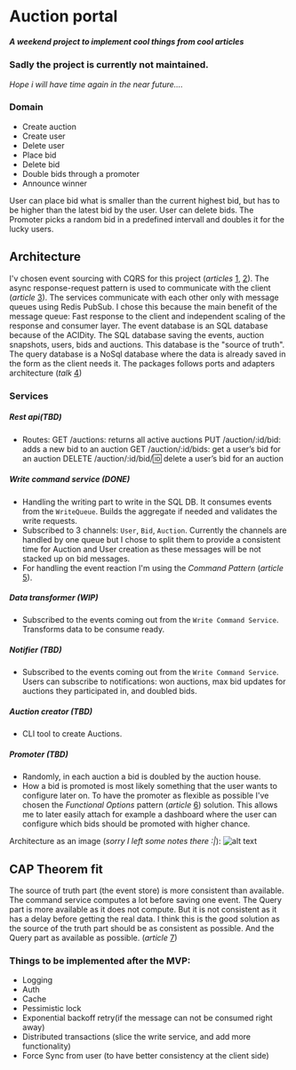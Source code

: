 # Auction portal
##### _A weekend project to implement cool things from cool articles_

### Sadly the project is currently not maintained. 
_Hope i will have time again in the near future...._

### Domain
- Create auction
- Create user
- Delete user
- Place bid
- Delete bid
- Double bids through a promoter
- Announce winner

User can place bid what is smaller than the current highest bid, but has to be higher than the latest bid by the user.
User can delete bids.
The Promoter picks a random bid in a predefined intervall and doubles it for the lucky users.

## Architecture

I'v chosen event sourcing with CQRS for this project (_articles_ [1], [2]). The async response-request pattern is used to communicate with the client (_article_ [3]).
The services communicate with each other only with message queues using Redis PubSub. I chose this because the main benefit of the message queue: Fast response to the client and independent scaling of the response and consumer layer.
The event database is an SQL database because of the ACIDity. The SQL database saving the events, auction snapshots, users, bids and auctions. This database is the "source of truth".
The query database is a NoSql database where the data is already saved in the form as the client needs it.
The packages follows ports and adapters architecture (_talk_ [4])

### Services

##### Rest api(TBD)
- Routes:
  GET /auctions: returns all active auctions
  PUT /auction/:id/bid: adds a new bid to an auction
  GET /auction/:id/bids: get a user’s bid for an auction
  DELETE /auction/:id/bid/:id: delete a user’s bid for an auction

##### Write command service (DONE)
- Handling the writing part to write in the SQL DB. It consumes events from the `WriteQueue`. Builds the aggregate if needed and validates the write requests.
- Subscribed to 3 channels: `User`, `Bid`, `Auction`. Currently the channels are handled by one queue but I chose to split them to provide a consistent time for Auction and User creation as these messages will be not stacked up on bid messages.
- For handling the event reaction I'm using the _Command Pattern_ (_article_ [5]).

##### Data transformer (WIP)
- Subscribed to the events coming out from the `Write Command Service`. Transforms data to be consume ready.

##### Notifier (TBD)
- Subscribed to the events coming out from the `Write Command Service`. Users can subscribe to notifications: won auctions, max bid updates for auctions they participated in, and doubled bids.

##### Auction creator (TBD)
- CLI tool to create Auctions.

##### Promoter (TBD)
- Randomly, in each auction a bid is doubled by the auction house.
- How a bid is promoted is most likely something that the user wants to configure later on. To have the promoter as flexible as possible I've chosen the _Functional Options_ pattern (_article_ [6]) solution. This allows me to later easily attach for example a dashboard where the user can configure which bids should be promoted with higher chance.

Architecture as an image (_sorry I left some notes there :|_):
![alt text](https://i.ibb.co/PC0GbGC/arch.png "Architecture as an image")


## CAP Theorem fit
The source of truth part (the event store) is more consistent than available. The command service computes a lot before saving one event.
The Query part is more available as it does not compute. But it is not consistent as it has a delay before getting the real data.
I think this is the good solution as the source of the truth part should be as consistent as possible. And the Query part as available as possible.
(_article_ [7])

### Things to be implemented after the MVP:
- Logging
- Auth
- Cache
- Pessimistic lock
- Exponential backoff retry(if the message can not be consumed right away)
- Distributed transactions (slice the write service, and add more functionality)
- Force Sync from user (to have better consistency at the client side)


[1]: https://victoramartinez.com/posts/event-sourcing-in-go/
[2]: https://threedots.tech/post/basic-cqrs-in-go/
[3]: https://docs.microsoft.com/en-us/azure/architecture/patterns/async-request-reply
[4]: https://www.youtube.com/watch?v=vKbVrsMnhDc
[5]: https://levelup.gitconnected.com/the-command-pattern-with-go-fd5dabc84c7
[6]: https://dave.cheney.net/2014/10/17/functional-options-for-friendly-apis
[7]: https://towardsdatascience.com/cap-theorem-and-distributed-database-management-systems-5c2be977950e

